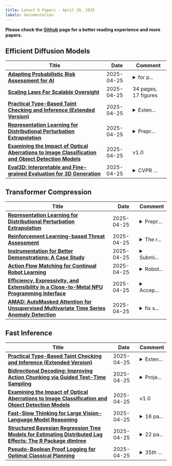 ```yaml
---
title: Latest 6 Papers - April 29, 2025
labels: documentation
---
```

**Please check the [Github](https://github.com/zezhishao/MTS_Daily_ArXiv) page for a better reading experience and more papers.**

## Efficient Diffusion Models
| **Title** | **Date** | **Comment** |
| --- | --- | --- |
| **[Adapting Probabilistic Risk Assessment for AI](http://arxiv.org/abs/2504.18536v1)** | 2025-04-25 | <details><summary>for p...</summary><p>for project website, see https://pra-for-ai.github.io/pra/</p></details> |
| **[Scaling Laws For Scalable Oversight](http://arxiv.org/abs/2504.18530v1)** | 2025-04-25 | 34 pages, 17 figures |
| **[Practical Type-Based Taint Checking and Inference (Extended Version)](http://arxiv.org/abs/2504.18529v1)** | 2025-04-25 | <details><summary>Exten...</summary><p>Extended version of ECOOP 2025 paper</p></details> |
| **[Representation Learning for Distributional Perturbation Extrapolation](http://arxiv.org/abs/2504.18522v1)** | 2025-04-25 | <details><summary>Prepr...</summary><p>Preprint; work presented at the ICLR Workshop on Learning Meaningful Representations of Life</p></details> |
| **[Examining the Impact of Optical Aberrations to Image Classification and Object Detection Models](http://arxiv.org/abs/2504.18510v1)** | 2025-04-25 | v1.0 |
| **[Eval3D: Interpretable and Fine-grained Evaluation for 3D Generation](http://arxiv.org/abs/2504.18509v1)** | 2025-04-25 | <details><summary>CVPR ...</summary><p>CVPR 2025. Project page and codes: https://eval3d.github.io/</p></details> |

## Transformer Compression
| **Title** | **Date** | **Comment** |
| --- | --- | --- |
| **[Representation Learning for Distributional Perturbation Extrapolation](http://arxiv.org/abs/2504.18522v1)** | 2025-04-25 | <details><summary>Prepr...</summary><p>Preprint; work presented at the ICLR Workshop on Learning Meaningful Representations of Life</p></details> |
| **[Reinforcement Learning-based Threat Assessment](http://arxiv.org/abs/2503.02612v2)** | 2025-04-25 | <details><summary>The r...</summary><p>The research content is not yet complete and requires further supplementation and improvement</p></details> |
| **[Instrumentation for Better Demonstrations: A Case Study](http://arxiv.org/abs/2504.18481v1)** | 2025-04-25 | <details><summary>Submi...</summary><p>Submitted to ICRA 2025 Workshop on Learning Meets Model-Based Methods for Contact-Rich Manipulation</p></details> |
| **[Action Flow Matching for Continual Robot Learning](http://arxiv.org/abs/2504.18471v1)** | 2025-04-25 | <details><summary>Robot...</summary><p>Robotics: Science and Systems 2025</p></details> |
| **[Efficiency, Expressivity, and Extensibility in a Close-to-Metal NPU Programming Interface](http://arxiv.org/abs/2504.18430v1)** | 2025-04-25 | <details><summary>Accep...</summary><p>Accepted FCCM 25; artifact submitted for evaluation. IRON available at https://github.com/Xilinx/mlir-aie</p></details> |
| **[AMAD: AutoMasked Attention for Unsupervised Multivariate Time Series Anomaly Detection](http://arxiv.org/abs/2504.06643v3)** | 2025-04-25 | <details><summary>fix s...</summary><p>fix some grammar issues</p></details> |

## Fast Inference
| **Title** | **Date** | **Comment** |
| --- | --- | --- |
| **[Practical Type-Based Taint Checking and Inference (Extended Version)](http://arxiv.org/abs/2504.18529v1)** | 2025-04-25 | <details><summary>Exten...</summary><p>Extended version of ECOOP 2025 paper</p></details> |
| **[Bidirectional Decoding: Improving Action Chunking via Guided Test-Time Sampling](http://arxiv.org/abs/2408.17355v4)** | 2025-04-25 | <details><summary>Proje...</summary><p>Project website: https://bid-robot.github.io/</p></details> |
| **[Examining the Impact of Optical Aberrations to Image Classification and Object Detection Models](http://arxiv.org/abs/2504.18510v1)** | 2025-04-25 | v1.0 |
| **[Fast-Slow Thinking for Large Vision-Language Model Reasoning](http://arxiv.org/abs/2504.18458v1)** | 2025-04-25 | <details><summary>16 pa...</summary><p>16 pages, 5 figures, and 12 tables</p></details> |
| **[Structured Bayesian Regression Tree Models for Estimating Distributed Lag Effects: The R Package dlmtree](http://arxiv.org/abs/2504.18452v1)** | 2025-04-25 | <details><summary>22 pa...</summary><p>22 pages, 11 figures, 2 tables</p></details> |
| **[Pseudo-Boolean Proof Logging for Optimal Classical Planning](http://arxiv.org/abs/2504.18443v1)** | 2025-04-25 | <details><summary>35th ...</summary><p>35th International Conference on Automated Planning and Scheduling (ICAPS'2025)</p></details> |

